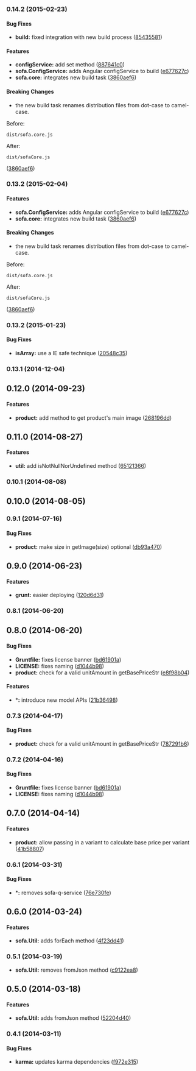 ### 0.14.2 (2015-02-23)


#### Bug Fixes

* **build:** fixed integration with new build process ([85435581](https://github.com/sofa/sofa-core/commit/854355818c93e683c97f89e124d9b245d506f7f8))


#### Features

* **configService:** add set method ([887641c0](https://github.com/sofa/sofa-core/commit/887641c0f1d5cb74b6c698f5e27dc6a56eb85617))
* **sofa.ConfigService:** adds Angular configService to build ([e677627c](https://github.com/sofa/sofa-core/commit/e677627c36a201018f1f96238b1feb32cff9eb0c))
* **sofa.core:** integrates new build task ([3860aef6](https://github.com/sofa/sofa-core/commit/3860aef6a26624922741cf12f06d920c7d906451))


#### Breaking Changes

* the new build task renames distribution files from dot-case to camel-case.

Before:

`dist/sofa.core.js`

After:

`dist/sofaCore.js`

 ([3860aef6](https://github.com/sofa/sofa-core/commit/3860aef6a26624922741cf12f06d920c7d906451))


### 0.13.2 (2015-02-04)


#### Features

* **sofa.ConfigService:** adds Angular configService to build ([e677627c](https://github.com/sofa/sofa-core/commit/e677627c36a201018f1f96238b1feb32cff9eb0c))
* **sofa.core:** integrates new build task ([3860aef6](https://github.com/sofa/sofa-core/commit/3860aef6a26624922741cf12f06d920c7d906451))


#### Breaking Changes

* the new build task renames distribution files from dot-case to camel-case.

Before:

`dist/sofa.core.js`

After:

`dist/sofaCore.js`

 ([3860aef6](https://github.com/sofa/sofa-core/commit/3860aef6a26624922741cf12f06d920c7d906451))


<a name="0.13.2"></a>
### 0.13.2 (2015-01-23)


#### Bug Fixes

* **isArray:** use a IE safe technique ([20548c35](https://github.com/sofa/sofa-core/commit/20548c352a7deca2567bd74b76bde80f488ab21d))


<a name="0.13.1"></a>
### 0.13.1 (2014-12-04)


<a name="0.12.0"></a>
## 0.12.0 (2014-09-23)


#### Features

* **product:** add method to get product's main image ([268196dd](https://github.com/sofa/sofa-core/commit/268196dd63bdf5d9881cc7ce6083e5731df98229))


<a name="0.11.0"></a>
## 0.11.0 (2014-08-27)


#### Features

* **util:** add isNotNullNorUndefined method ([65121366](https://github.com/sofa/sofa-core/commit/65121366b8d68ac12bccde185c4080d836c9a831))


<a name="0.10.1"></a>
### 0.10.1 (2014-08-08)


<a name="0.10.0"></a>
## 0.10.0 (2014-08-05)


<a name="0.9.1"></a>
### 0.9.1 (2014-07-16)


#### Bug Fixes

* **product:** make size in getImage(size) optional ([db93a470](https://github.com/sofa/sofa-core/commit/db93a470bb34b98237b5a9f957cddc004aaf75fa))


<a name="0.9.0"></a>
## 0.9.0 (2014-06-23)


#### Features

* **grunt:** easier deploying ([120d6d31](https://github.com/sofa/sofa-core/commit/120d6d3111e365c5de868ab070ce0d6bb4c53f9a))


<a name="0.8.1"></a>
### 0.8.1 (2014-06-20)


<a name="0.8.0"></a>
## 0.8.0 (2014-06-20)


#### Bug Fixes

* **Gruntfile:** fixes license banner ([bd61901a](https://github.com/sofa/sofa-core/commit/bd61901a8b847d120455fa1656cb38cbb1fd89ed))
* **LICENSE:** fixes naming ([d1044b98](https://github.com/sofa/sofa-core/commit/d1044b9873056f60b6023898688d9721ffd09d0e))
* **product:** check for a valid unitAmount in getBasePriceStr ([e8f98b04](https://github.com/sofa/sofa-core/commit/e8f98b047579fcf047e9e059ac9a6661854f62cf))


#### Features

* ***:** introduce new model APIs ([21b36498](https://github.com/sofa/sofa-core/commit/21b36498311aae5fa46bcd6637cb85821ea97848))


<a name="0.7.3"></a>
### 0.7.3 (2014-04-17)


#### Bug Fixes

* **product:** check for a valid unitAmount in getBasePriceStr ([787291b6](https://github.com/sofa/sofa-core/commit/787291b601c6b462ef48dfd3bb9719ad12aaff98))


<a name="0.7.2"></a>
### 0.7.2 (2014-04-16)


#### Bug Fixes

* **Gruntfile:** fixes license banner ([bd61901a](https://github.com/sofa/sofa-core/commit/bd61901a8b847d120455fa1656cb38cbb1fd89ed))
* **LICENSE:** fixes naming ([d1044b98](https://github.com/sofa/sofa-core/commit/d1044b9873056f60b6023898688d9721ffd09d0e))


<a name="0.7.0"></a>
## 0.7.0 (2014-04-14)


#### Features

* **product:** allow passing in a variant to calculate base price per variant ([41b58807](https://github.com/sofa/sofa-core/commit/41b588072faf51b6d20c03ab630bf44a4273dfb3))


<a name="0.6.1"></a>
### 0.6.1 (2014-03-31)


#### Bug Fixes

* ***:** removes sofa-q-service ([76e730fe](https://github.com/sofa/sofa-core/commit/76e730fe1aba845c8c0ea76fbe8532a5421834cc))


<a name="0.6.0"></a>
## 0.6.0 (2014-03-24)


#### Features

* **sofa.Util:** adds forEach method ([4f23dd41](https://github.com/sofa/sofa-core/commit/4f23dd41d69a09ec32adb752f7245079f466d7b6))


<a name="0.5.1"></a>
### 0.5.1 (2014-03-19)

* **sofa.Util:** removes fromJson method ([c9122ea8](https://github.com/sofa/sofa-core/commit/c9122ea84d40e26c3ad6fa09e15ae92eef27d25d))

<a name="0.5.0"></a>
## 0.5.0 (2014-03-18)


#### Features

* **sofa.Util:** adds fromJson method ([52204d40](https://github.com/sofa/sofa-core/commit/52204d40bd6e2084e00f5ab28b797266ca6671ef))


<a name="0.4.1"></a>
### 0.4.1 (2014-03-11)


#### Bug Fixes

* **karma:** updates karma dependencies ([f972e315](https://github.com/sofa/sofa-core/commit/f972e31574446de59bf3dcc5b0e7ee484375ded6))



